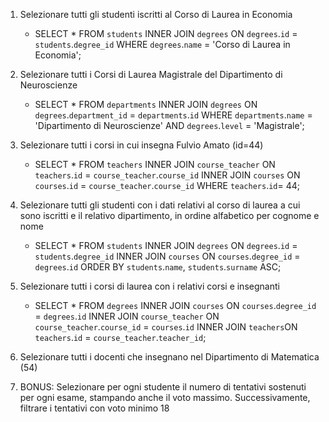 1. Selezionare tutti gli studenti iscritti al Corso di Laurea in Economia
    - SELECT * FROM `students` INNER JOIN `degrees` ON `degrees`.`id` = `students`.`degree_id` WHERE `degrees`.`name` = 'Corso di Laurea in Economia';  


2. Selezionare tutti i Corsi di Laurea Magistrale del Dipartimento di Neuroscienze
    - SELECT * FROM `departments` INNER JOIN `degrees` ON `degrees`.`department_id` = `departments`.`id` WHERE `departments`.`name` = 'Dipartimento di Neuroscienze' AND `degrees`.`level` = 'Magistrale';   


3. Selezionare tutti i corsi in cui insegna Fulvio Amato (id=44)
    - SELECT * FROM `teachers` INNER JOIN `course_teacher` ON `teachers`.`id` = `course_teacher`.`course_id` INNER JOIN `courses` ON `courses`.`id` = `course_teacher`.`course_id` WHERE `teachers`.`id`= 44;  


4. Selezionare tutti gli studenti con i dati relativi al corso di laurea a cui sono iscritti e il relativo dipartimento, in ordine alfabetico per cognome e nome
    - SELECT * FROM `students` INNER JOIN `degrees` ON `degrees`.`id` = `students`.`degree_id` INNER JOIN `courses` ON `courses`.`degree_id` = `degrees`.`id` ORDER BY `students`.`name`, `students`.`surname` ASC; 


5. Selezionare tutti i corsi di laurea con i relativi corsi e insegnanti
    - SELECT * 
    FROM `degrees` 
    INNER JOIN `courses` ON `courses`.`degree_id` = `degrees`.`id` 
    INNER JOIN `course_teacher` ON `course_teacher`.`course_id` = `courses`.`id`
    INNER JOIN `teachers`ON `teachers`.`id` = `course_teacher`.`teacher_id`;

6. Selezionare tutti i docenti che insegnano nel Dipartimento di Matematica (54)

7. BONUS: Selezionare per ogni studente il numero di tentativi sostenuti per ogni esame, stampando anche il voto massimo. Successivamente, filtrare i tentativi con voto minimo 18  